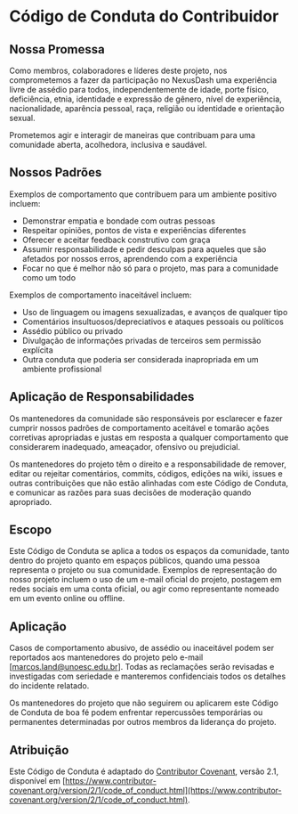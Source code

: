 # Código de Conduta do Contribuidor

## Nossa Promessa

Como membros, colaboradores e líderes deste projeto, nos comprometemos a fazer da participação no NexusDash uma experiência livre de assédio para todos, independentemente
de idade, porte físico, deficiência, etnia, identidade e expressão de gênero, nível de experiência, nacionalidade, aparência pessoal, raça, religião ou identidade e orientação
sexual.

Prometemos agir e interagir de maneiras que contribuam para uma comunidade aberta, acolhedora, inclusiva e saudável.

## Nossos Padrões

Exemplos de comportamento que contribuem para um ambiente positivo incluem:

- Demonstrar empatia e bondade com outras pessoas
- Respeitar opiniões, pontos de vista e experiências diferentes
- Oferecer e aceitar feedback construtivo com graça
- Assumir responsabilidade e pedir desculpas para aqueles que são afetados por nossos erros, aprendendo com a experiência
- Focar no que é melhor não só para o projeto, mas para a comunidade como um todo

Exemplos de comportamento inaceitável incluem:

- Uso de linguagem ou imagens sexualizadas, e avanços de qualquer tipo
- Comentários insultuosos/depreciativos e ataques pessoais ou políticos
- Assédio público ou privado
- Divulgação de informações privadas de terceiros sem permissão explícita
- Outra conduta que poderia ser considerada inapropriada em um ambiente profissional

## Aplicação de Responsabilidades

Os mantenedores da comunidade são responsáveis por esclarecer e fazer cumprir nossos padrões de comportamento aceitável e tomarão ações corretivas apropriadas e justas
 em resposta a qualquer comportamento que considerarem inadequado, ameaçador, ofensivo ou prejudicial.

Os mantenedores do projeto têm o direito e a responsabilidade de remover, editar ou rejeitar comentários, commits, códigos, edições na wiki, issues e outras contribuições
 que não estão alinhadas com este Código de Conduta, e comunicar as razões para suas decisões de moderação quando apropriado.

## Escopo

Este Código de Conduta se aplica a todos os espaços da comunidade, tanto dentro do projeto quanto em espaços públicos, quando uma pessoa representa o projeto ou sua comunidade.
Exemplos de representação do nosso projeto incluem o uso de um e-mail oficial do projeto, postagem em redes sociais em uma conta oficial, ou agir como representante nomeado em
 um evento online ou offline.

## Aplicação

Casos de comportamento abusivo, de assédio ou inaceitável podem ser reportados aos mantenedores do projeto pelo e-mail [marcos.land@unoesc.edu.br]. Todas as reclamações serão
revisadas e investigadas com seriedade e manteremos confidenciais todos os detalhes do incidente relatado.

Os mantenedores do projeto que não seguirem ou aplicarem este Código de Conduta de boa fé podem enfrentar repercussões temporárias ou permanentes determinadas por outros
membros da liderança do projeto.

## Atribuição

Este Código de Conduta é adaptado do [Contributor Covenant](https://www.contributor-covenant.org), versão 2.1, 
disponível em [https://www.contributor-covenant.org/version/2/1/code_of_conduct.html](https://www.contributor-covenant.org/version/2/1/code_of_conduct.html).


